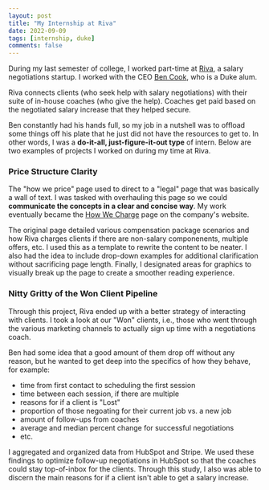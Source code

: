 ```yaml
---
layout: post
title: "My Internship at Riva" 
date: 2022-09-09
tags: [internship, duke]
comments: false
---
```


During my last semester of college, I worked part-time at [Riva](https://www.rivahq.com/), a salary negotiations startup. I worked with the CEO [Ben Cook](https://www.linkedin.com/in/ben--cook/), who is a Duke alum. 

Riva connects clients (who seek help with salary negotiations) with their suite of in-house coaches (who give the help). Coaches get paid based on the negotiated salary increase that they helped secure. 

Ben constantly had his hands full, so my job in a nutshell was to offload some things off his plate that he just did not have the resources to get to. In other words, I was a **do-it-all, just-figure-it-out type** of intern. Below are two examples of projects I worked on during my time at Riva. 

### Price Structure Clarity 

The "how we price" page used to direct to a "legal" page that was basically a wall of text. I was tasked with overhauling this page so we could **communicate the concepts in a clear and concise way**. My work eventually became the [How We Charge](https://www.rivahq.com/how-we-charge) page on the company's website. 

The original page detailed various compensation package scenarios and how Riva charges clients if there are non-salary componenents, multiple offers, etc. I used this as a template to rewrite the content to be neater. I also had the idea to include drop-down examples for additional clarification without sacrificing page length. Finally, I designated areas for graphics to visually break up the page to create a smoother reading experience. 

### Nitty Gritty of the Won Client Pipeline 

Through this project, Riva ended up with a better strategy of interacting with clients. I took a look at our "Won" clients, i.e., those who went through the various marketing channels to actually sign up time with a negotiations coach. 

Ben had some idea that a good amount of them drop off without any reason, but he wanted to get deep into the specifics of how they behave, for example: 
- time from first contact to scheduling the first session 
- time between each session, if there are multiple 
- reasons for if a client is "Lost"
- proportion of those negoating for their current job vs. a new job 
- amount of follow-ups from coaches 
- average and median percent change for successful negotiations 
- etc. 

I aggregated and organized data from HubSpot and Stripe. We used these findings to optimize follow-up negotiations in HubSpot so that the coaches could stay top-of-inbox for the clients. Through this study, I also was able to discern the main reasons for if a client isn't able to get a salary increase. 

